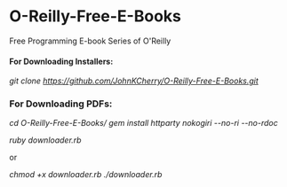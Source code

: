 # O-Reilly-Free-E-Books
Free Programming E-book Series of O'Reilly

#### For Downloading Installers:

_git clone https://github.com/JohnKCherry/O-Reilly-Free-E-Books.git_

### For Downloading PDFs:

_cd O-Reilly-Free-E-Books/_
_gem install httparty nokogiri --no-ri --no-rdoc_

_ruby downloader.rb_

or

_chmod +x downloader.rb_
_./downloader.rb_
